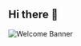## Hi there 👋

![Welcome Banner]([https://github.com/yourusername/repo-name/path-to-image.png](https://github.com/bbaghirzada/bbaghirzada/blob/bbaghirzada/Beige%20Modern%20Elegant%20Personal%20LinkedIn%20Banner(1).png))


<!--
**bbaghirzada/bbaghirzada** is a ✨ _special_ ✨ repository because its `README.md` (this file) appears on your GitHub profile.

Here are some ideas to get you started:

- 🔭 I’m currently working on my career and development as Business Intelligence Analyst
- 🌱 I’m currently learning Phyton and doing more practicals
- 👯 I’m looking to collaborate on knowledge management and staff development
- 🤔 I’m looking for help with ...
- 💬 Ask me about ...
- 📫 How to reach me: ...
- 😄 Pronouns: ...
- ⚡ Fun fact: ...
-->
